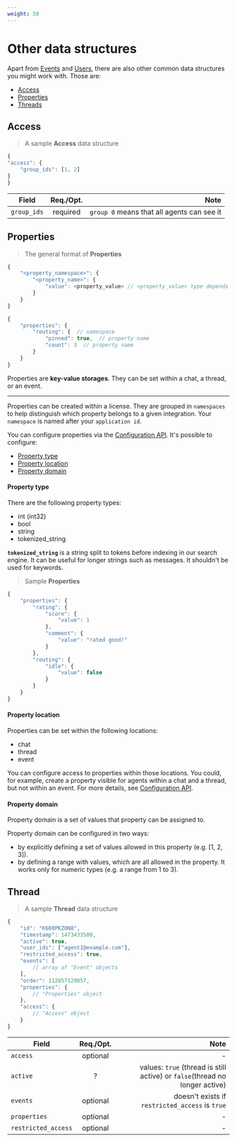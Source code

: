 ```yaml
---
weight: 50
---
```


# Other data structures

Apart from [Events](#events) and [Users](#users), there are also other common data structures you might work with. Those are:

- [Access](#access)
- [Properties](#properties)
- [Threads](#threads)

<!-- A moze w tym miejscu zalinkowac Ban, Sneak peek, Typing Indicator, ktore beda opisane z metodach? -->

## Access

> A sample **Access** data structure

```js
{
"access": {
	"group_ids": [1, 2]
}
}
```

| Field  |      Req./Opt.     |  Note |
|----------|:-------------:|------:|
| ``group_ids`` |  required | `group 0` means that all agents can see it |

## Properties

> The general format of **Properties** 

```js
{
	"<property_namespace>": {
		"<property_name>": {
			"value": <property_value> // <property_value> type depends on the property configuration
		}
	}
}
```
```js
{
    "properties": {
        "routing": {  // namespace
            "pinned": true,  // property name
            "count": 3  // property name
        }
    }
}
```

Properties are **key-value storages**. They can be set within a chat, a thread, or an event. 

--------------------------------------------------------------------------------------------------------------


Properties can be created within a license. They are grouped in `namespaces` to help distinguish which property belongs to a given integration. Your `namespace` is named after your `application id`.

You can configure properties via the [Configuration API](../configuration-api/#properties). It's possible to configure:

- [Property type](#property-type)
- [Property location](#property-location)
- [Property domain](#property-domain)

#### Property type

There are the following property types:

- int (int32)
- bool
- string
- tokenized_string 

**`tokenized_string`** is a string split to tokens before indexing in our search engine. It can be useful for longer strings such as messages. It shouldn't be used for keywords.


> Sample **Properties** 

```js
{
	"properties": {
		"rating": {
			"score": {
				"value": 1
			},
			"comment": {
				"value": "rated good!"
			}
		},
		"routing": {
			"idle": {
				"value": false
			}
		}
	}
}
```



#### Property location
Properties can be set within the following locations:

- chat
- thread
- event

You can configure access to properties within those locations. You could, for example, create a property visible for agents within a chat and a thread, but not within an event. For more details, see [Configuration API](../configuration-api/#properties).

#### Property domain
Property domain is a set of values that property can be assigned to.

Property domain can be configured in two ways:

- by explicitly defining a set of values allowed in this property (e.g. [1, 2, 3]).
- by defining a range with values, which are all allowed in the property. It works only for numeric types (e.g. a range from 1 to 3).





## Thread

> A sample **Thread** data structure

```js
{
	"id": "K600PKZON8",
	"timestamp": 1473433500,
	"active": true,
	"user_ids": ["agent1@example.com"],
	"restricted_access": true,
	"events": [
		// array of "Event" objects
	],
	"order": 112057129857,
	"properties": {
		// "Properties" object
	},
	"access": {
		// "Access" object
	}
}
```

| Field   |      Req./Opt.      |  Note |
|----------|:-------------:|------:|
| `access` | optional |  -   |
| `active` |  ? | values: `true` (thread is still active) or `false`(thread no longer active)|
| `events` | optional |doesn't exists if `restricted_access` is `true`|
| `properties` |    optional  |  -  |
| `restricted_access` | optional |   -  |

